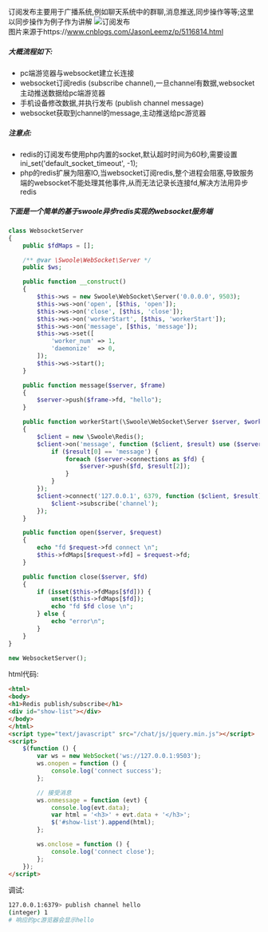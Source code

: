 订阅发布主要用于广播系统,例如聊天系统中的群聊,消息推送,同步操作等等;这里以同步操作为例子作为讲解
![订阅发布](../../images/subscribe.png)  
图片来源于https://www.cnblogs.com/JasonLeemz/p/5116814.html  
##### 大概流程如下:
- pc端游览器与websocket建立长连接
- websocket订阅redis (subscribe channel),一旦channel有数据,websocket主动推送数据给pc端游览器
- 手机设备修改数据,并执行发布 (publish channel message)
- websocket获取到channel的message,主动推送给pc游览器
##### 注意点:
- redis的订阅发布使用php内置的socket,默认超时时间为60秒,需要设置ini_set('default_socket_timeout', -1);
- php的redis扩展为阻塞IO,当websocket订阅redis,整个进程会阻塞,导致服务端的websocket不能处理其他事件,从而无法记录长连接fd,解决方法用异步redis
##### 下面是一个简单的基于swoole异步redis实现的websocket服务端
```php
class WebsocketServer
{
    public $fdMaps = [];

    /** @var \Swoole\WebSocket\Server */
    public $ws;

    public function __construct()
    {
        $this->ws = new Swoole\WebSocket\Server('0.0.0.0', 9503);
        $this->ws->on('open', [$this, 'open']);
        $this->ws->on('close', [$this, 'close']);
        $this->ws->on('workerStart', [$this, 'workerStart']);
        $this->ws->on('message', [$this, 'message']);
        $this->ws->set([
            'worker_num' => 1,
            'daemonize'  => 0,
        ]);
        $this->ws->start();
    }

    public function message($server, $frame)
    {
        $server->push($frame->fd, "hello");
    }

    public function workerStart(\Swoole\WebSocket\Server $server, $workerID)
    {
        $client = new \Swoole\Redis();
        $client->on('message', function ($client, $result) use ($server) {
            if ($result[0] == 'message') {
                foreach ($server->connections as $fd) {
                    $server->push($fd, $result[2]);
                }
            }
        });
        $client->connect('127.0.0.1', 6379, function ($client, $result) {
            $client->subscribe('channel');
        });
    }

    public function open($server, $request)
    {
        echo "fd $request->fd connect \n";
        $this->fdMaps[$request->fd] = $request->fd;
    }

    public function close($server, $fd)
    {
        if (isset($this->fdMaps[$fd])) {
            unset($this->fdMaps[$fd]);
            echo "fd $fd close \n";
        } else {
            echo "error\n";
        }
    }
}

new WebsocketServer();
```
html代码:
```html
<html>
<body>
<h1>Redis publish/subscribe</h1>
<div id="show-list"></div>
</body>
</html>
<script type="text/javascript" src="/chat/js/jquery.min.js"></script>
<script>
    $(function () {
        var ws = new WebSocket('ws://127.0.0.1:9503');
        ws.onopen = function () {
            console.log('connect success');
        };

        // 接受消息
        ws.onmessage = function (evt) {
            console.log(evt.data);
            var html = '<h3>' + evt.data + '</h3>';
            $('#show-list').append(html);
        };

        ws.onclose = function () {
            console.log('connect close');
        };
    });
</script>
```
调试:  
```bash
127.0.0.1:6379> publish channel hello
(integer) 1
# 响应的pc游览器会显示hello
```
